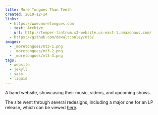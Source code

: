 ```yaml
---
title: More Tongues Than Teeth
created: 2019-12-14
links:
  - https://www.moretongues.com
  - text: Archive
    url: http://temper-tantrum.s3-website.us-east-1.amazonaws.com/
  - https://github.com/dawaltconley/mt3/
images:
  - _moretongues/mt3-1.png
  - _moretongues/mt3-2.png
  - _moretongues/mt3-3.png
tags:
  - website
  - jekyll
  - sass
  - liquid
---
```


A band website, showcasing their music, videos, and upcoming shows.
<!-- more -->
The site went through several redesigns, including a major one
for an LP release, which can be viewed
[here](http://temper-tantrum.s3-website.us-east-1.amazonaws.com/).

